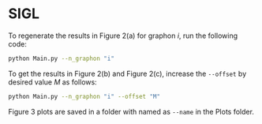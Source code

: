# SIGL

To regenerate the results in Figure 2(a) for graphon $i$, run the following code:

```sh
python Main.py --n_graphon "i"
```

To get the results in Figure 2(b) and Figure 2(c), increase the `--offset` by desired value $M$ as follows:

```sh
python Main.py --n_graphon "i" --offset "M"
```

Figure 3 plots are saved in a folder with named as `--name` in the Plots folder.
